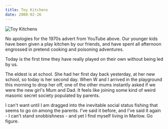 ```yaml
---
title: Toy Kitchens
date: 2008-02-26
---
```


![Toy Kitchens](https://source.unsplash.com/di8ognBauG0/1600x900)

No apologies for the 1970s advert from YouTube above. Our younger kids have been given a play kitchen by our friends, and have spent all afternoon engrossed in pretend cooking and poisoning adventures.

Today is the first time they have really played on their own without being led by us.

The eldest is at school. She had her first day back yesterday, at her new school, so today is her second day. When W and I arrived in the playground this morning to drop her off, one of the other mums instantly asked if we were the new girl's Mum and Dad. It feels like joining some kind of weird masonic secret society populated by parents.

I can't want until I am dragged into the inevitable social status fishing that seems to go on among the parents. I've said it before, and I've said it again - I can't stand snobbishness - and yet I find myself living in Marlow. Go figure.